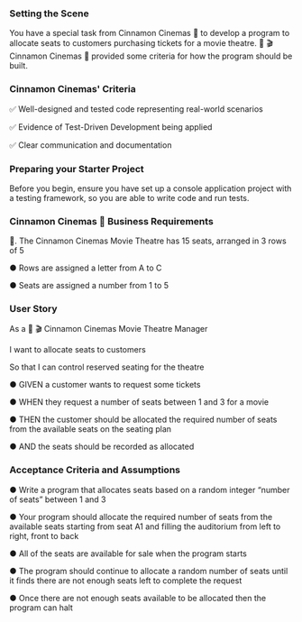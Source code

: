 

### Setting the Scene
You have a special task from Cinnamon Cinemas 🎥 to develop a program to
allocate seats to customers purchasing tickets for a movie theatre. 🍿 🎬
Cinnamon Cinemas 🎥 provided some criteria for how the program should be built.

### Cinnamon Cinemas' Criteria
✅ Well-designed and tested code representing real-world scenarios

✅ Evidence of Test-Driven Development being applied

✅ Clear communication and documentation

### Preparing your Starter Project
Before you begin, ensure you have set up a console application project with a testing
framework, so you are able to write code and run tests.

### Cinnamon Cinemas 🎥 Business Requirements

🎥. The Cinnamon Cinemas Movie Theatre has 15 seats, arranged in 3 rows of 5

● Rows are assigned a letter from A to C

● Seats are assigned a number from 1 to 5

### User Story

As a 🍿 🎬 Cinnamon Cinemas Movie Theatre Manager

I want to allocate seats to customers

So that I can control reserved seating for the theatre

● GIVEN a customer wants to request some tickets

● WHEN they request a number of seats between 1 and 3 for a movie

● THEN the customer should be allocated the required number of seats
from the available seats on the seating plan

● AND the seats should be recorded as allocated

### Acceptance Criteria and Assumptions

● Write a program that allocates seats based on a random integer “number of
seats” between 1 and 3

● Your program should allocate the required number of seats from the available
seats starting from seat A1 and filling the auditorium from left to right, front to
back

● All of the seats are available for sale when the program starts

● The program should continue to allocate a random number of seats until it
finds there are not enough seats left to complete the request

● Once there are not enough seats available to be allocated then the program
can halt